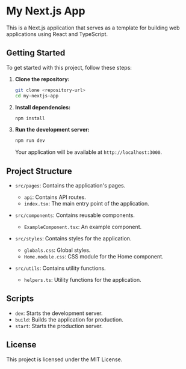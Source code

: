 # My Next.js App

This is a Next.js application that serves as a template for building web applications using React and TypeScript.

## Getting Started

To get started with this project, follow these steps:

1. **Clone the repository:**
   ```bash
   git clone <repository-url>
   cd my-nextjs-app
   ```

2. **Install dependencies:**
   ```bash
   npm install
   ```

3. **Run the development server:**
   ```bash
   npm run dev
   ```

   Your application will be available at `http://localhost:3000`.

## Project Structure

- `src/pages`: Contains the application's pages.
  - `api`: Contains API routes.
  - `index.tsx`: The main entry point of the application.
  
- `src/components`: Contains reusable components.
  - `ExampleComponent.tsx`: An example component.

- `src/styles`: Contains styles for the application.
  - `globals.css`: Global styles.
  - `Home.module.css`: CSS module for the Home component.

- `src/utils`: Contains utility functions.
  - `helpers.ts`: Utility functions for the application.

## Scripts

- `dev`: Starts the development server.
- `build`: Builds the application for production.
- `start`: Starts the production server.

## License

This project is licensed under the MIT License.